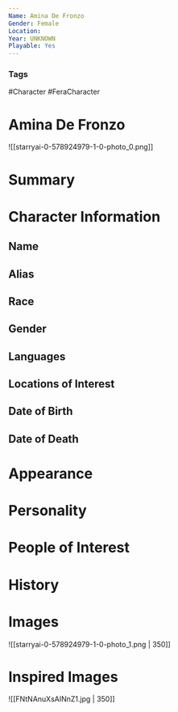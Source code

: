 ```yaml
---
Name: Amina De Fronzo
Gender: Female
Location: 
Year: UNKNOWN
Playable: Yes
---
```


### Tags
#Character #FeraCharacter 

# Amina De Fronzo
![[starryai-0-578924979-1-0-photo_0.png]]

# Summary


# Character Information

## Name

## Alias

## Race

## Gender

## Languages

## Locations of Interest

## Date of Birth

## Date of Death

# Appearance

# Personality

# People of Interest

# History

# Images
![[starryai-0-578924979-1-0-photo_1.png | 350]]
# Inspired Images
![[FNtNAnuXsAINnZ1.jpg | 350]]